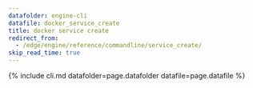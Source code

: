 ```yaml
---
datafolder: engine-cli
datafile: docker_service_create
title: docker service create
redirect_from:
  - /edge/engine/reference/commandline/service_create/
skip_read_time: true
---
```

<!--
This page is automatically generated from Docker's source code. If you want to
suggest a change to the text that appears here, open a ticket or pull request
in the source repository on GitHub:

https://github.com/docker/cli
-->
{% include cli.md datafolder=page.datafolder datafile=page.datafile %}
